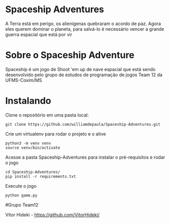 Spaceship Adventures
====================
A Terra está em perigo, os alienígenas quebraram o acordo de paz. Agora eles querem dominar o planeta, para salvá-lo é 
necessário vencer a grande guerra espacial que está por vir

# Sobre o Spaceship Adventure
Spaceship é um jogo de Shoot 'em up de nave espacial que está sendo desenvolvido pelo grupo de estudos de 
programação de jogos Team 12 da UFMS-Coxim/MS

# Instalando
Clone o repositório em uma pasta local:

    git clone https://github.com/williamdepaula/Spaceship-Adventures.git
    
Crie um virtualenv para rodar o projeto e o ative
    
    python3 -m venv venv
    source venv/bin/activate
    
Acesse a pasta Spaceship-Adventures para instalar o pré-requisitos e rodar o jogo

    cd Spaceship-Adventures/
    pip install -r requirements.txt
    
Execute o jogo
    
    python game.py

   

#Grupo Team12

Vitor Hideki - https://github.com/VitorHideki/
